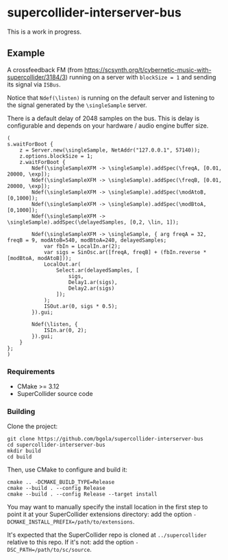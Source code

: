 # supercollider-interserver-bus

This is a work in progress.

## Example

A crossfeedback FM (from https://scsynth.org/t/cybernetic-music-with-supercollider/3184/3) running on a server with `blockSize = 1` and sending its signal via `ISBus`.

Notice that `Ndef(\listen)` is running on the default server and listening to the signal generated by the `\singleSample` server.

There is a default delay of 2048 samples on the bus. This is delay is configurable and depends on your hardware / audio engine buffer size.

```supercollider
(
s.waitForBoot {
	z = Server.new(\singleSample, NetAddr("127.0.0.1", 57140));
	z.options.blockSize = 1;
	z.waitForBoot {
		Ndef(\singleSampleXFM -> \singleSample).addSpec(\freqA, [0.01, 20000, \exp]);
		Ndef(\singleSampleXFM -> \singleSample).addSpec(\freqB, [0.01, 20000, \exp]);
		Ndef(\singleSampleXFM -> \singleSample).addSpec(\modAtoB, [0,1000]);
		Ndef(\singleSampleXFM -> \singleSample).addSpec(\modBtoA, [0,1000]);
		Ndef(\singleSampleXFM -> \singleSample).addSpec(\delayedSamples, [0,2, \lin, 1]);
		
		Ndef(\singleSampleXFM -> \singleSample, { arg freqA = 32, freqB = 9, modAtoB=540, modBtoA=240, delayedSamples;
			var fbIn = LocalIn.ar(2);
			var sigs = SinOsc.ar([freqA, freqB] + (fbIn.reverse * [modBtoA, modAtoB]));
			LocalOut.ar(
				Select.ar(delayedSamples, [
					sigs,
					Delay1.ar(sigs),
					Delay2.ar(sigs)
				]);
			);
			ISOut.ar(0, sigs * 0.5);
		}).gui;
		
		Ndef(\listen, {
			ISIn.ar(0, 2);
		}).gui;
	}
};
)
```

### Requirements

- CMake >= 3.12
- SuperCollider source code

### Building

Clone the project:

    git clone https://github.com/bgola/supercollider-interserver-bus
    cd supercollider-interserver-bus
    mkdir build
    cd build

Then, use CMake to configure and build it:

    cmake .. -DCMAKE_BUILD_TYPE=Release
    cmake --build . --config Release
    cmake --build . --config Release --target install

You may want to manually specify the install location in the first step to point it at your
SuperCollider extensions directory: add the option `-DCMAKE_INSTALL_PREFIX=/path/to/extensions`.

It's expected that the SuperCollider repo is cloned at `../supercollider` relative to this repo. If
it's not: add the option `-DSC_PATH=/path/to/sc/source`.
